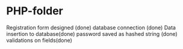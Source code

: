 # PHP-folder
Registration form designed (done)
database connection (done)
Data insertion to database(done)
password saved as hashed string (done)
validations on fields(done)
